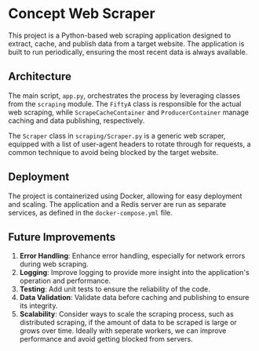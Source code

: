 # Concept Web Scraper

This project is a Python-based web scraping application designed to extract, cache, and publish data from a target website. The application is built to run periodically, ensuring the most recent data is always available.

## Architecture

The main script, `app.py`, orchestrates the process by leveraging classes from the `scraping` module. The `FiftyA` class is responsible for the actual web scraping, while `ScrapeCacheContainer` and `ProducerContainer` manage caching and data publishing, respectively.

The `Scraper` class in `scraping/Scraper.py` is a generic web scraper, equipped with a list of user-agent headers to rotate through for requests, a common technique to avoid being blocked by the target website.

## Deployment

The project is containerized using Docker, allowing for easy deployment and scaling. The application and a Redis server are run as separate services, as defined in the `docker-compose.yml` file.

## Future Improvements

1. **Error Handling**: Enhance error handling, especially for network errors during web scraping.
2. **Logging**: Improve logging to provide more insight into the application's operation and performance.
3. **Testing**: Add unit tests to ensure the reliability of the code.
4. **Data Validation**: Validate data before caching and publishing to ensure its integrity.
5. **Scalability**: Consider ways to scale the scraping process, such as distributed scraping, if the amount of data to be scraped is large or grows over time. Ideally with seperate workers, we can improve performance and avoid getting blocked from servers.

